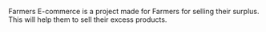 Farmers E-commerce is a project made for Farmers for selling their surplus. This will help them to sell their excess products.
